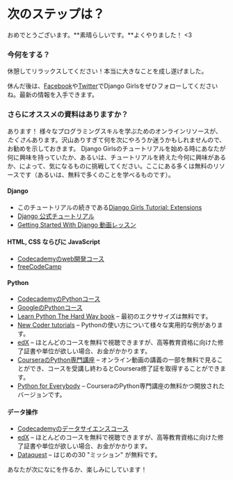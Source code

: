 # 次のステップは？

おめでとうございます。**素晴らしいです。**よくやりました！ <3

### 今何をする？

休憩してリラックスしてください！本当に大きなことを成し遂げました。

休んだ後は、[Facebook](http://facebook.com/djangogirls)や[Twitter](https://twitter.com/djangogirls)でDjango Girlsをぜひフォローしてくださいね。最新の情報を入手できます。

### さらにオススメの資料はありますか？

あります！ 様々なプログラミングスキルを学ぶためのオンラインリソースが、*たくさん*あります。沢山ありすぎて何を次にやろうか迷うかもしれませんので、お勧めを示しておきます。 Django Girlsのチュートリアルを始める時にあなたが何に興味を持っていたか、あるいは、チュートリアルを終えた今何に興味があるか、によって、気になるものに挑戦してください。ここにある多くは無料のリソースです（あるいは、無料で多くのことを学べるものです）。

#### Django

- このチュートリアルの続きである[Django Girls Tutorial: Extensions](https://tutorial-extensions.djangogirls.org/)
- [Django 公式チュートリアル](https://docs.djangoproject.com/en/2.2/intro/tutorial01/)
- [Getting Started With Django 動画レッスン](http://www.gettingstartedwithdjango.com/)

#### HTML, CSS ならびに JavaScript

- [Codecademyのweb開発コース](https://www.codecademy.com/learn/paths/web-development)
- [freeCodeCamp](https://www.freecodecamp.org/)

#### Python

- [CodecademyのPythonコース](https://www.codecademy.com/learn/learn-python)
- [GoogleのPythonコース](https://developers.google.com/edu/python/)
- [Learn Python The Hard Way book](http://learnpythonthehardway.org/book/) – 最初のエクササイズは無料です。
- [New Coder tutorials](http://newcoder.io/tutorials/) – Pythonの使い方について様々な実用的な例があります。
- [edX](https://www.edx.org/course?search_query=python) – ほとんどのコースを無料で視聴できますが、高等教育資格に向けた修了証書や単位が欲しい場合、お金がかかります。
- [CourseraのPython専門講座](https://www.coursera.org/specializations/python) – オンライン動画の講義の一部を無料で見ることができ、コースを受講し終わるとCoursera修了証を取得することができます。
- [Python for Everybody](https://www.py4e.com/) – CourseraのPython専門講座の無料かつ開放されたバージョンです。

#### データ操作

- [Codecademyのデータサイエンスコース](https://www.codecademy.com/learn/paths/data-science)
- [edX](https://www.edx.org/course/?search_query=python&subject=Data%20Analysis%20%26%20Statistics) – ほとんどのコースを無料で視聴できますが、高等教育資格に向けた修了証書や単位が欲しい場合、お金がかかります。
- [Dataquest](https://www.dataquest.io/) – はじめの30 "ミッション" が無料です。

あなたが次になにを作るか、楽しみにしています！